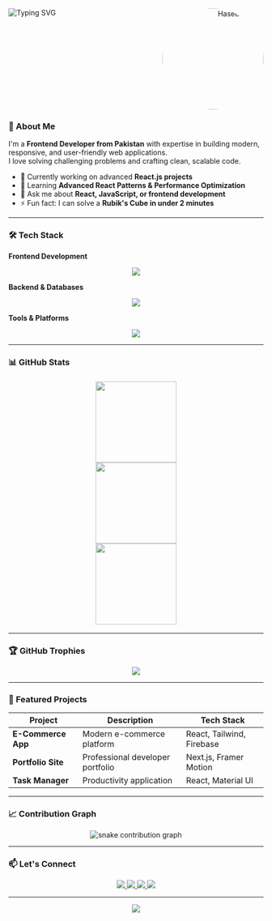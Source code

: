  <img align="left" src="https://readme-typing-svg.demolab.com?font=Fira+Code&size=30&duration=4000&pause=1000&color=5D3FD3&center=true&vCenter=true&width=600&height=80&lines=Hi+%F0%9F%91%8B%2C+I'm+Haseeb+Khan;Frontend+Developer;React+Specialist;UI%2FUX+Enthusiast;Problem+Solver" alt="Typing SVG" />

<div align="right">
  <img height="200" src="https://avatars.githubusercontent.com/u/189465563?v=4" style="border-radius:50%; margin-left:20px;" alt="Haseeb Khan" />
</div>

 <h3>🚀 About Me</h3>  

I'm a **Frontend Developer from Pakistan** with expertise in building modern, responsive, and user-friendly web applications.  
I love solving challenging problems and crafting clean, scalable code.  

- 🔭 Currently working on advanced **React.js projects**  
- 🌱 Learning **Advanced React Patterns & Performance Optimization**  
- 💬 Ask me about **React, JavaScript, or frontend development**  
- ⚡ Fun fact: I can solve a **Rubik's Cube in under 2 minutes**  

---

 <h3>🛠 Tech Stack  </h3>

**Frontend Development**  
<div align="center"> 
  <img src="https://skillicons.dev/icons?i=html,css,js,ts,react,next,tailwind,materialui,redux,graphql" /> 
</div>  

**Backend & Databases**  
<div align="center"> 
  <img src="https://skillicons.dev/icons?i=nodejs,express,firebase,mysql,mongodb" /> 
</div>  

**Tools & Platforms**  
<div align="center"> 
  <img src="https://skillicons.dev/icons?i=git,github,vscode,figma,webpack,vite,vercel,netlify" /> 
</div>  

---

<h3>📊 GitHub Stats  <h3/>

<div align="center">
  <img src="https://github-readme-stats.vercel.app/api?username=Haseebkhan90&show_icons=true&theme=radical&include_all_commits=true&count_private=true" height="160" />
  <br>
  <img src="https://github-readme-stats.vercel.app/api/top-langs/?username=Haseebkhan90&layout=compact&theme=radical&langs_count=8" height="160" />
  <br>
  <img src="https://streak-stats.demolab.com/?user=Haseebkhan90&theme=radical&fire=5D3FD3&currStreakLabel=5D3FD3" height="160" />
</div>

---

<h3>🏆 GitHub Trophies  </h3>

<div align="center">
  <img src="https://github-profile-trophy.vercel.app/?username=Haseebkhan90&theme=radical&no-bg=true&no-frame=true&column=4&margin-w=15&margin-h=15" />
</div>

---

<h3>🌟 Featured Projects </h3> 

| Project           | Description                     | Tech Stack                 |
|-------------------|---------------------------------|----------------------------|
| **E-Commerce App** | Modern e-commerce platform     | React, Tailwind, Firebase  |
| **Portfolio Site** | Professional developer portfolio | Next.js, Framer Motion     |
| **Task Manager**   | Productivity application       | React, Material UI         |

---

<h3> 📈 Contribution Graph  </h3>

<div align="center">
  <img src="https://github.com/Haseebkhan90/Haseebkhan90/blob/output/github-contribution-grid-snake.svg" alt="snake contribution graph" />
</div>

---

<h3>📫 Let's Connect  </h3>

<div align="center">
  <a href="https://www.linkedin.com/in/haseeb-khan-4b9685274/">
    <img src="https://img.shields.io/badge/LinkedIn-0A66C2?style=for-the-badge&logo=linkedin&logoColor=white" />
  </a>
  <a href="mailto:mhaseebkhan536@gmail.com">
    <img src="https://img.shields.io/badge/Gmail-EA4335?style=for-the-badge&logo=gmail&logoColor=white" />
  </a>
  <a href="https://twitter.com/">
    <img src="https://img.shields.io/badge/Twitter-1DA1F2?style=for-the-badge&logo=twitter&logoColor=white" />
  </a>
  <a href="https://your-portfolio-link.com">
    <img src="https://img.shields.io/badge/Portfolio-4285F4?style=for-the-badge&logo=google-chrome&logoColor=white" />
  </a>
</div>

---

<div align="center">
  <img src="https://komarev.com/ghpvc/?username=Haseebkhan90&color=5D3FD3&style=flat-square" />
</div>
